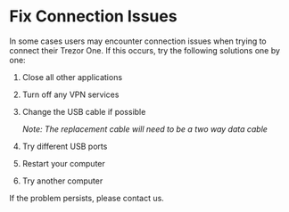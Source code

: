 # Fix Connection Issues

In some cases users may encounter connection issues when trying to connect their Trezor One. If this occurs, try the following solutions one by one:

1.  Close all other applications
2.  Turn off any VPN services
3.  Change the USB cable if possible  
      
    _Note: The replacement cable will need to be a two way data cable_
4.  Try different USB ports
5.  Restart your computer
6.  Try another computer

If the problem persists, please contact us.